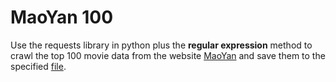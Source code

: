 # MaoYan 100
Use the requests library in python plus the **regular expression** method to crawl the top 100 movie data from the website [MaoYan](https://maoyan.com/board/4) and save them to the specified [file](./result.txt).